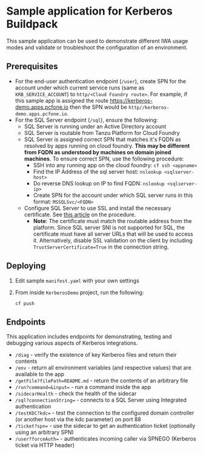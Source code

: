 # Sample application for Kerberos Buildpack

This sample application can be used to demonstrate different IWA usage modes and validate or troubleshoot the configuration of an environment.

## Prerequisites

- For the end-user authentication endpoint (`/user`), create SPN for the account under which current service runs (same as `KRB_SERVICE_ACCOUNT`) to `http/<Cloud Foundry route>`. For example, if this sample app is assigned the route <https://kerberos-demo.apps.pcfone.io> then the SPN would be `http//kerberos-demo.apps.pcfone.io`.
- For the SQL Server endpoint (`/sql`), ensure the following:
  - SQL Server is running under an Active Directory account
  - SQL Server is routable from Tanzu Platform for Cloud Foundry
  - SQL Server is assigned correct SPN that matches it's FQDN as resolved by apps running on cloud foundry. **This may be different from FQDN as understood by machines on domain joined machines**. To ensure correct SPN, use the following procedure:
    - SSH into any running app on the cloud foundry: `cf ssh <appname>`
    - Find the IP Address of the sql server host: `nslookup <sqlserver-host>`
    - Do reverse DNS lookup on IP to find FQDN: `nslookup <sqlserver-ip>`
    - Create SPN for the account under which SQL server runs in this format: `MSSQLSvc/<FQDN>`
  - Configure SQL Server to use SSL and install the necessary certificate. See [this article](https://www.mssqltips.com/sqlservertip/3299/how-to-configure-ssl-encryption-in-sql-server/) on the procedure.
    - **Note**: The certificate must match the routable address from the platform. Since SQL server SNI is not supported for SQL, the certificate must have all server URLs that will be used to access it. Alternatively, disable SSL validation on the client by including `TrustServerCertificate=True` in the connection string.

## Deploying

1. Edit sample `manifest.yaml` with your own settings

2. From inside `KerberosDemo` project, run the following:

   ```text
   cf push
   ```

## Endpoints

This application includes endpoints for demonstrating, testing and debugging various aspects of Kerberos integrations.

- `/diag` - verify the existence of key Kerberos files and return their contents
- `/env` - return all environment variables (and respective values) that are available to the app
- `/getFile?filePath=README.md` - return the contents of an arbitrary file
- `/run?command=&input=` - run a command inside the app
- `/sidecarHealth` - check the health of the sidecar
- `/sql?connectionString=` - connects to a SQL Server using Integrated authentication
- `/testKDC?kdc=` - test the connection to the configured domain controller (or another host via the kdc parameter) on port 88
- `/ticket?spn=` - use the sidecar to get an authentication ticket (optionally using an arbitrary SPN)
- `/user?forceAuth=` - authenticates incoming caller via SPNEGO (Kerberos ticket via HTTP header)
